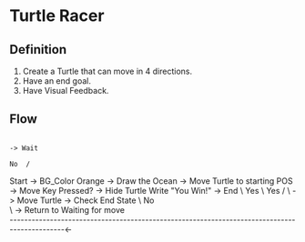 # Turtle Racer

## Definition
1. Create a Turtle that can move in 4 directions.
2. Have an end goal.
3. Have Visual Feedback.

## Flow
                                                                                                        -> Wait
                                                                                                No  /
Start -> BG_Color Orange -> Draw the Ocean -> Move Turtle to starting POS -> Move Key Pressed?                                                     -> Hide Turtle Write "You Win!" -> End
                                                                             \                   Yes \                                       Yes /
                                                                               \                         -> Move Turtle -> Check End State
                                                                                 \                                                           No  \
                                                                                   \                                                                 -> Return to Waiting for move\
                                                                                     ---------------------------------------------------------------------------------------------<-